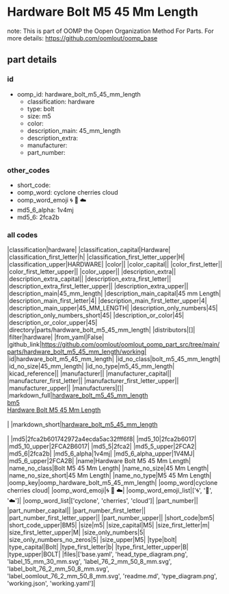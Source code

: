 # Hardware Bolt M5 45 Mm Length  

note: This is part of OOMP the Oopen Organization Method For Parts. For more details: https://github.com/oomlout/oomp_base

##  part details





### id
* oomp_id: hardware_bolt_m5_45_mm_length
  * classification: hardware
  * type: bolt
  * size: m5
  * color: 
  * description_main: 45_mm_length
  * description_extra: 
  * manufacturer: 
  * part_number: 

### other_codes
* short_code: 
* oomp_word: cyclone cherries cloud
* oomp_word_emoji :cyclone: :cherries: :cloud:
* md5_6_alpha: 1v4mj
* md5_6: 2fca2b

### all codes 
|classification|hardware|
|classification_capital|Hardware|
|classification_first_letter|h|
|classification_first_letter_upper|H|
|classification_upper|HARDWARE|
|color||
|color_capital||
|color_first_letter||
|color_first_letter_upper||
|color_upper||
|description_extra||
|description_extra_capital||
|description_extra_first_letter||
|description_extra_first_letter_upper||
|description_extra_upper||
|description_main|45_mm_length|
|description_main_capital|45 mm Length|
|description_main_first_letter|4|
|description_main_first_letter_upper|4|
|description_main_upper|45_MM_LENGTH|
|description_only_numbers|45|
|description_only_numbers_short|45|
|description_or_color|45|
|description_or_color_upper|45|
|directory|parts/hardware_bolt_m5_45_mm_length|
|distributors|[]|
|filter|hardware|
|from_yaml|False|
|github_link|https://github.com/oomlout/oomlout_oomp_part_src/tree/main/parts/hardware_bolt_m5_45_mm_length/working|
|id|hardware_bolt_m5_45_mm_length|
|id_no_class|bolt_m5_45_mm_length|
|id_no_size|45_mm_length|
|id_no_type|m5_45_mm_length|
|kicad_reference||
|manufacturer||
|manufacturer_capital||
|manufacturer_first_letter||
|manufacturer_first_letter_upper||
|manufacturer_upper||
|manufacturers|[]|
|markdown_full|[hardware_bolt_m5_45_mm_length](https://github.com/oomlout/oomlout_oomp_part_src/tree/main/parts/hardware_bolt_m5_45_mm_length/working)<br>[bm5](https://github.com/oomlout/oomlout_oomp_part_src/tree/main/parts/hardware_bolt_m5_45_mm_length/working)<br>[Hardware Bolt M5 45 Mm Length](https://github.com/oomlout/oomlout_oomp_part_src/tree/main/parts/hardware_bolt_m5_45_mm_length/working)<br><br>|
|markdown_short|[hardware_bolt_m5_45_mm_length](https://github.com/oomlout/oomlout_oomp_part_src/tree/main/parts/hardware_bolt_m5_45_mm_length/working)<br><br>|
|md5|2fca2b601742972a4ecda5ac32fff6f8|
|md5_10|2fca2b6017|
|md5_10_upper|2FCA2B6017|
|md5_5|2fca2|
|md5_5_upper|2FCA2|
|md5_6|2fca2b|
|md5_6_alpha|1v4mj|
|md5_6_alpha_upper|1V4MJ|
|md5_6_upper|2FCA2B|
|name|Hardware Bolt M5 45 Mm Length|
|name_no_class|Bolt M5 45 Mm Length|
|name_no_size|45 Mm Length|
|name_no_size_short|45 Mm Length|
|name_no_type|M5 45 Mm Length|
|oomp_key|oomp_hardware_bolt_m5_45_mm_length|
|oomp_word|cyclone cherries cloud|
|oomp_word_emoji|:cyclone: :cherries: :cloud:|
|oomp_word_emoji_list|[':cyclone:', ':cherries:', ':cloud:']|
|oomp_word_list|['cyclone', 'cherries', 'cloud']|
|part_number||
|part_number_capital||
|part_number_first_letter||
|part_number_first_letter_upper||
|part_number_upper||
|short_code|bm5|
|short_code_upper|BM5|
|size|m5|
|size_capital|M5|
|size_first_letter|m|
|size_first_letter_upper|M|
|size_only_numbers|5|
|size_only_numbers_no_zeros|5|
|size_upper|M5|
|type|bolt|
|type_capital|Bolt|
|type_first_letter|b|
|type_first_letter_upper|B|
|type_upper|BOLT|
|files|['base.yaml', 'head_type_diagram.png', 'label_15_mm_30_mm.svg', 'label_76_2_mm_50_8_mm.svg', 'label_bolt_76_2_mm_50_8_mm.svg', 'label_oomlout_76_2_mm_50_8_mm.svg', 'readme.md', 'type_diagram.png', 'working.json', 'working.yaml']|
